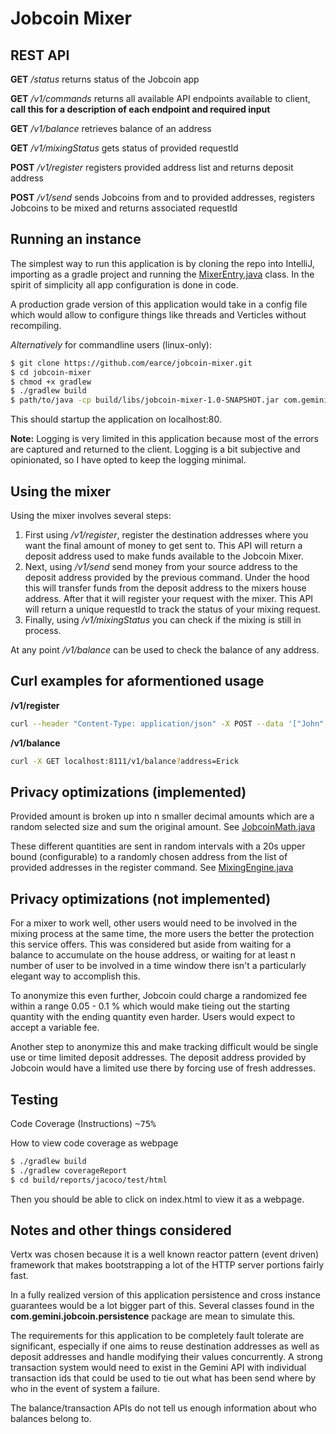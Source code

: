 # Jobcoin Mixer

## REST API

**GET**  */status* returns status of the Jobcoin app

**GET**  */v1/commands* returns all available API endpoints available to client, **call this for a description of each endpoint and required input**

**GET**  */v1/balance* retrieves balance of an address

**GET**  */v1/mixingStatus* gets status of provided requestId

**POST** */v1/register* registers provided address list and returns deposit address

**POST** */v1/send* sends Jobcoins from and to provided addresses, registers Jobcoins to be mixed and returns associated requestId

## Running an instance

The simplest way to run this application is by cloning the repo into IntelliJ, importing as a gradle project and running the [MixerEntry.java](https://github.com/earce/jobcoin-mixer/blob/main/src/main/java/com/gemini/jobcoin/MixerEntry.java) class. In the spirit of simplicity all app configuration is done in code.

A production grade version of this application would take in a config file which would allow to configure things like threads and Verticles without recompiling.

*Alternatively* for commandline users (linux-only):

```bash script
$ git clone https://github.com/earce/jobcoin-mixer.git
$ cd jobcoin-mixer
$ chmod +x gradlew
$ ./gradlew build
$ path/to/java -cp build/libs/jobcoin-mixer-1.0-SNAPSHOT.jar com.gemini.jobcoin.MixerEntry
```

This should startup the application on localhost:80.

**Note:** Logging is very limited in this application because most of the errors are captured and returned to the client. Logging is a bit subjective and opinionated, so I have opted to keep the logging minimal.

## Using the mixer

Using the mixer involves several steps:

1. First using */v1/register*, register the destination addresses where you want the final amount of money to get sent to. This API will return a deposit address used to make funds available to the Jobcoin Mixer.
2. Next, using */v1/send* send money from your source address to the deposit address provided by the previous command. Under the hood this will transfer funds from the deposit address to the mixers house address. After that it will register your request with the mixer. This API will return a unique requestId to track the status of your mixing request. 
3. Finally, using */v1/mixingStatus* you can check if the mixing is still in process.

At any point */v1/balance* can be used to check the balance of any address.

## Curl examples for aformentioned usage

**/v1/register**

```bash
curl --header "Content-Type: application/json" -X POST --data '["John","Alice", "Bob"]' localhost:8111/v1/register
```

**/v1/balance**

```bash
curl -X GET localhost:8111/v1/balance?address=Erick
```

## Privacy optimizations (implemented)

Provided amount is broken up into n smaller decimal amounts which are a random selected size and sum the original amount. See [JobcoinMath.java](https://github.com/earce/jobcoin-mixer/blob/main/src/main/java/com/gemini/jobcoin/helper/JobcoinMath.java)

These different quantities are sent in random intervals with a 20s upper bound (configurable) to a randomly chosen address from the list of provided addresses in the register command. See [MixingEngine.java](https://github.com/earce/jobcoin-mixer/blob/main/src/main/java/com/gemini/jobcoin/verticles/MixingEngine.java)

## Privacy optimizations (not implemented)


For a mixer to work well, other users would need to be involved in the mixing process at the same time, the more users the better the protection this service offers. This was considered but aside from waiting for a balance to accumulate on the house address, or waiting for at least n number of user to be involved in a time window there isn't a particularly elegant way to accomplish this.

To anonymize this even further, Jobcoin could charge a randomized fee within a range 0.05 - 0.1 % which would make tieing out the starting quantity with the ending quantity even harder. Users would expect to accept a variable fee.

Another step to anonymize this and make tracking difficult would be single use or time limited deposit addresses. The deposit address provided by Jobcoin would have a limited use there by forcing use of fresh addresses.

## Testing

Code Coverage (Instructions) <kbd>~75%</kbd> 

How to view code coverage as webpage

```bash script
$ ./gradlew build
$ ./gradlew coverageReport
$ cd build/reports/jacoco/test/html
```

Then you should be able to click on index.html to view it as a webpage.

## Notes and other things considered

Vertx was chosen because it is a well known reactor pattern (event driven) framework that makes bootstrapping a lot of the HTTP server portions fairly fast.

In a fully realized version of this application persistence and cross instance guarantees would be a lot bigger part of this. Several classes found in the **com.gemini.jobcoin.persistence** package are mean to simulate this.

The requirements for this application to be completely fault tolerate are significant, especially if one aims to reuse destination addresses as well as deposit addresses and handle modifying their values concurrently. A strong transaction system would need to exist in the Gemini API with individual transaction ids that could be used to tie out what has been send where by who in the event of system a failure. 

The balance/transaction APIs do not tell us enough information about who balances belong to.